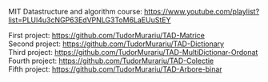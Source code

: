 MIT Datastructure and algorithm course: https://www.youtube.com/playlist?list=PLUl4u3cNGP63EdVPNLG3ToM6LaEUuStEY

First project: https://github.com/TudorMurariu/TAD-Matrice  <br/>
Second project: https://github.com/TudorMurariu/TAD-Dictionary <br/>
Third project: https://github.com/TudorMurariu/TAD-MultiDictionar-Ordonat <br/>
Fourth project: https://github.com/TudorMurariu/TAD-Colectie <br/>
Fifth project: https://github.com/TudorMurariu/TAD-Arbore-binar
